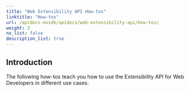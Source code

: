 ```yaml
---
title: "Web Extensibility API How-tos"
linktitle: "How-tos"
url: /apidocs-mxsdk/apidocs/web-extensibility-api/how-tos/
weight: 3
no_list: false
description_list: true
---
```


## Introduction

The following how-tos teach you how to use the Extensibility API for Web Developers in different use cases.
